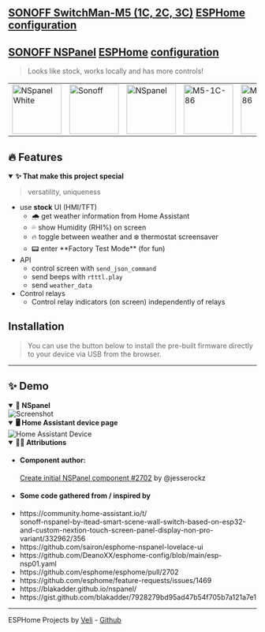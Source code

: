 <link rel="stylesheet" href="https://veli.ee/esphome/style.css">

<h2>
	<a href="https://sonoff.tech/product/smart-wall-switches/m5/">SONOFF SwitchMan-M5 (1C, 2C, 3C)</a>
	<a href="https://github.com/velijv/esphome-configs">ESPHome configuration</a>
</h2>

<h2>
	<a href="https://sonoff.tech/product/central-control-panel/nspanel/">SONOFF NSPanel</a>
	<a href="https://esphome.io/">ESPHome</a>
	<a href="https://github.com/velijv/esphome-configs">configuration</a>
</h2>

<blockquote>Looks like stock, works locally and has more controls!</blockquote>

<table>
	<tr>
		<td>
			<img alt="NSpanel White" src="https://raw.githubusercontent.com/velijv/esphome-configs/main/static/icons/nspanel86w.svg" height="100">
		</td>
		<td>
			<img alt="Sonoff" src="https://raw.githubusercontent.com/velijv/esphome-configs/main/static/logos/sonoff.svg" height="100">
		</td>
		<td>
			<img alt="NSpanel" src="https://raw.githubusercontent.com/velijv/esphome-configs/main/static/icons/nspanel86.svg" height="100">
		</td>
		<td>
			<img alt="M5-1C-86" src="https://raw.githubusercontent.com/velijv/esphome-configs/main/static/icons/m5-1c-86.svg" height="100">
		</td>
		<td>
			<img alt="M5-2C-86" src="https://raw.githubusercontent.com/velijv/esphome-configs/main/static/icons/m5-2c-86.svg" height="100">
		</td>
		<td>
			<img alt="M5-3C-86" src="https://raw.githubusercontent.com/velijv/esphome-configs/main/static/icons/m5-3c-86.svg" height="100">
		</td>
	</tr>
</table>


<h2> 🔥 Features </h2>

<details open>
<summary><b>✨ That make this project special</b></summary>

<blockquote>versatility, uniqueness</blockquote>

<ul>
<li> use <b>stock</b> UI (HMI/TFT)
	<ul>
		<li>🌧️ get weather information from Home Assistant</li>
		<li>💦 show Humidity (RHI%) on screen</li>
		<li>🔥 toggle between weather and ❄️ thermostat screensaver</li>
		<li>📟 enter **Factory Test Mode** (for fun)</li>
	</ul>
</li>
<li>API
	<ul>	
		<li>control screen with <code>send_json_command</code></li>
		<li>send beeps with <code>rtttl.play</code></li>
		<li>send <code>weather_data</code></li>
	</ul>
</li>
<li>Control relays
	<ul>
		<li>Control relay indicators (on screen) independently of relays</li>
	</ul>
</li>
</ul>
</details>

<h2> Installation </h2>

<blockquote> You can use the button below to install the pre-built firmware directly to your device via USB from the browser. </blockquote>

<center>
<esp-web-install-button manifest="./manifest.json"></esp-web-install-button>
<script type="module" src="https://unpkg.com/esp-web-tools@9.1.0/dist/web/install-button.js?module"></script>
</center>

<hr>

<h2>✨ Demo</h2>

<details open>
<summary><b>🔲 NSpanel</b></summary>
<img src="https://raw.githubusercontent.com/velijv/esphome-configs/main/static/screens/nspanel.jpeg" alt="Screenshot">
</details>

<details open>
<summary><b>🖥️ Home Assistant device page</b></summary>
<img src="https://raw.githubusercontent.com/velijv/esphome-configs/main/static/screens/homeassistant-device.jpeg" alt="Home Assistant Device">
</details>

<details open>
<summary><b>🤜🏻 Attributions</b></summary>

<ul>
	<li><h4> Component author:</h4> <a href="https://github.com/esphome/esphome/pull/2702">Create initial NSPanel component #2702</a> by @jesserockz</li>
	<li><h4>Some code gathered from / inspired by</h4></li>
	<li>https://community.home-assistant.io/t/</li>sonoff-nspanel-by-itead-smart-scene-wall-switch-based-on-esp32-and-custom-nextion-touch-screen-panel-display-non-pro-variant/332962/356</li>
	<li>https://github.com/sairon/esphome-nspanel-lovelace-ui</li>
	<li>https://github.com/DeanoXX/esphome-config/blob/main/esp-nsp01.yaml</li>
	<li>https://github.com/esphome/esphome/pull/2702</li>
	<li>https://github.com/esphome/feature-requests/issues/1469</li>
	<li>https://blakadder.github.io/nspanel/ </li>
	<li>https://gist.github.com/blakadder/7928279bd95ad47b54f705b7a121a7e1</li>
</ul>

</details>

<hr>

ESPHome Projects by [Veli](https://veli.ee) - [Github](https://github.com/velijv)
